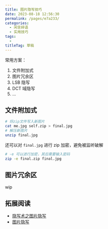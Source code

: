 ```yaml
---
title: 图片隐写技巧
date: 2023-08-18 12:56:30
permalink: /pages/e7a233/
categories: 
  - 闲言碎语
  - 实用技巧
tags: 
  - 
titleTag: 草稿
---
```


常用方案：
1. 文件附加式
2. 图片冗余区
3. LSB 隐写
4. DCT 域隐写
5. ...

## 文件附加式

```sh
# 将zip文件写入新图片
cat me.jpg self.zip > final.jpg
# 解压新图片
unzip final.jpg
```

还可以对 `final.jpg` 进行 zip 加密，避免被监听破解

```sh
# -e 可以进行加密，其后需要输入密码
zip -e final.zip final.jpg 
```

## 图片冗余区

wip

## 拓展阅读
- [隐写术之图片隐写](https://zhuanlan.zhihu.com/p/62895080?utm_id=0)
- [图片隐写](https://note.tonycrane.cc/ctf/misc/steg/image/)
